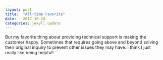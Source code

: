 ```yaml
---
layout: post
title:  "All-time Favorite"
date:   2017-10-24 
categories: jekyll update
---
```


But my favorite thing about providing technical support is making the customer happy. Sometimes that requires going above and beyond solving their original inquiry to prevent other issues they may have. I think I just really like being helpful!
